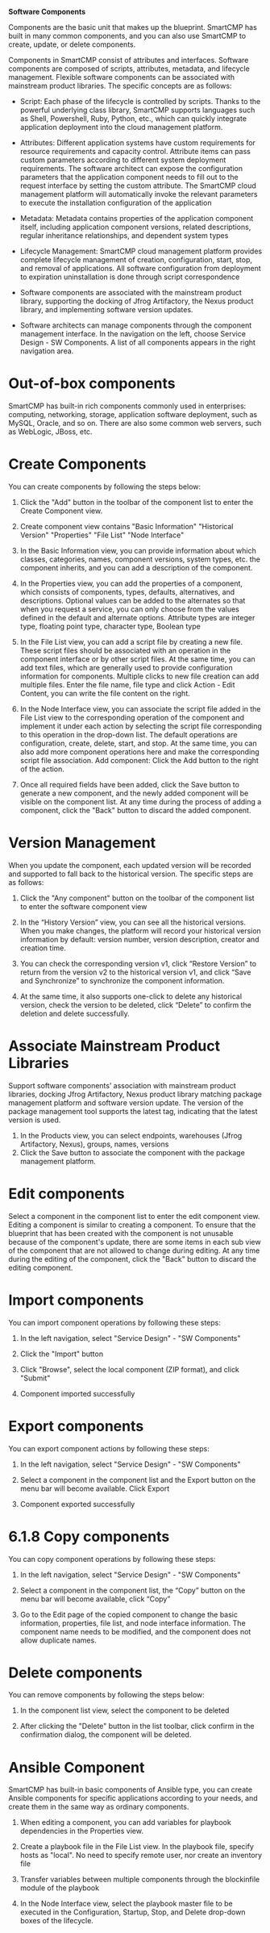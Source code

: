**Software Components**

Components are the basic unit that makes up the blueprint. SmartCMP has built in many common components, and you can also use SmartCMP to create, update, or delete components.

Components in SmartCMP consist of attributes and interfaces. Software components are composed of scripts, attributes, metadata, and lifecycle management. Flexible software components can be associated with mainstream product libraries. The specific concepts are as follows:

-   Script: Each phase of the lifecycle is controlled by scripts. Thanks to the powerful underlying class library, SmartCMP supports languages such as Shell, Powershell, Ruby, Python, etc., which can quickly integrate application deployment into the cloud management platform.

-   Attributes: Different application systems have custom requirements for resource requirements and capacity control. Attribute items can pass custom parameters according to different system deployment requirements. The software architect can expose the configuration parameters that the application component needs to fill out to the request interface by setting the custom attribute. The SmartCMP cloud management platform will automatically invoke the relevant parameters to execute the installation configuration of the application

-   Metadata: Metadata contains properties of the application component itself, including application component versions, related descriptions, regular inheritance relationships, and dependent system types

-   Lifecycle Management: SmartCMP cloud management platform provides complete lifecycle management of creation, configuration, start, stop, and removal of applications. All software configuration from deployment to expiration uninstallation is done through script correspondence

-   Software components are associated with the mainstream product library, supporting the docking of Jfrog Artifactory, the Nexus product library, and implementing software version updates.

-   Software architects can manage components through the component management interface. In the navigation on the left, choose Service Design - SW Components. A list of all components appears in the right navigation area.

# Out-of-box components

SmartCMP has built-in rich components commonly used in enterprises: computing, networking, storage, application software deployment, such as MySQL, Oracle, and so on. There are also some common web servers, such as WebLogic, JBoss, etc.

# Create Components

You can create components by following the steps below:

1.  Click the "Add" button in the toolbar of the component list to enter the Create Component view.

2.  Create component view contains "Basic Information" "Historical Version" "Properties" "File List" "Node Interface"

3.  In the Basic Information view, you can provide information about which classes, categories, names, component versions, system types, etc. the component inherits, and you can add a description of the component.

4.  In the Properties view, you can add the properties of a component, which consists of components, types, defaults, alternatives, and descriptions. Optional values can be added to the alternates so that when you request a service, you can only choose from the values defined in the default and alternate options. Attribute types are integer type, floating point type, character type, Boolean type

5.  In the File List view, you can add a script file by creating a new file. These script files should be associated with an operation in the component interface or by other script files. At the same time, you can add text files, which are generally used to provide configuration information for components. Multiple clicks to new file creation can add multiple files. Enter the file name, file type and click Action - Edit Content, you can write the file content on the right.

6.  In the Node Interface view, you can associate the script file added in the File List view to the corresponding operation of the component and implement it under each action by selecting the script file corresponding to this operation in the drop-down list. The default operations are configuration, create, delete, start, and stop. At the same time, you can also add more component operations here and make the corresponding script file association. Add component: Click the Add button to the right of the action.

7.  Once all required fields have been added, click the Save button to generate a new component, and the newly added component will be visible on the component list. At any time during the process of adding a component, click the "Back" button to discard the added component.

# Version Management

When you update the component, each updated version will be recorded and supported to fall back to the historical version. The specific steps are as follows:

1.  Click the "Any component" button on the toolbar of the component list to enter the software component view

2.  In the “History Version” view, you can see all the historical versions. When you make changes, the platform will record your historical version information by default: version number, version description, creator and creation time.

3.  You can check the corresponding version v1, click “Restore Version” to return from the version v2 to the historical version v1, and click “Save and Synchronize” to synchronize the component information.

4.  At the same time, it also supports one-click to delete any historical version, check the version to be deleted, click “Delete” to confirm the deletion and delete successfully.

# Associate Mainstream Product Libraries

Support software components’ association with mainstream product libraries, docking Jfrog Artifactory, Nexus product library matching package management platform and software version update. The version of the package management tool supports the latest tag, indicating that the latest version is used.

1. In the Products view, you can select endpoints, warehouses (Jfrog Artifactory, Nexus), groups, names, versions
2. Click the Save button to associate the component with the package management platform.


# Edit components

Select a component in the component list to enter the edit component view. Editing a component is similar to creating a component. To ensure that the blueprint that has been created with the component is not unusable because of the component's update, there are some items in each sub view of the component that are not allowed to change during editing. At any time during the editing of the component, click the "Back" button to discard the editing component.

# Import components

You can import component operations by following these steps:

1.  In the left navigation, select "Service Design" - "SW Components"

2.  Click the "Import" button

3.  Click "Browse", select the local component (ZIP format), and click "Submit"

4.  Component imported successfully

# Export components

You can export component actions by following these steps:

1.  In the left navigation, select "Service Design" - "SW Components"

2.  Select a component in the component list and the Export button on the menu bar will become available. Click Export

3.  Component exported successfully

# 6.1.8	Copy components

You can copy component operations by following these steps:

1.  In the left navigation, select "Service Design" - "SW Components"

2.  Select a component in the component list, the “Copy” button on the menu bar will become available, click “Copy”

3.  Go to the Edit page of the copied component to change the basic information, properties, file list, and node interface information. The component name needs to be modified, and the component does not allow duplicate names. 

# Delete components

You can remove components by following the steps below:

1.  In the component list view, select the component to be deleted

2.  After clicking the "Delete" button in the list toolbar, click confirm in the confirmation dialog, the component will be deleted.

# Ansible Component

SmartCMP has built-in basic components of Ansible type, you can create Ansible components for specific applications according to your needs, and create them in the same way as ordinary components.

1.  When editing a component, you can add variables for playbook dependencies in the Properties view.

2.  Create a playbook file in the File List view. In the playbook file, specify hosts as "local". No need to specify remote user, nor create an inventory file

3.  Transfer variables between multiple components through the blockinfile module of the playbook

4.  In the Node Interface view, select the playbook master file to be executed in the Configuration, Startup, Stop, and Delete drop-down boxes of the lifecycle.


